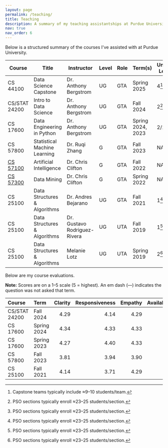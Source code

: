 ```yaml
---
layout: page
permalink: /teaching/
title: Teaching
description: A summary of my teaching assistantships at Purdue University.
nav: true
nav_order: 6
---
```


Below is a structured summary of the courses I've assisted with at Purdue University.

| Course        | Title                          | Instructor                    | Level  | Role | Term(s)                | Units Led    |
|---------------|--------------------------------|-------------------------------|--------|------|------------------------|-----------------------------------
| CS 44100      | Data Science Capstone          | Dr. Anthony Bergstrom         | UG     | GTA  | Spring 2025            | 4[^teams]                               |
| CS/STAT 24200 | Intro to Data Science          | Dr. Anthony Bergstrom         | UG     | GTA  | Fall 2024              | 2[^labs]                         |
| CS 17600      | Data Engineering in Python     | Dr. Anthony Bergstrom         | UG     | GTA  | Spring 2024, 2023      | 2/1[^labs]                               |
| CS 57800      | Statistical Machine Learning   | Dr. Ruqi Zhang                | G   | GTA  | Fall 2023              | NA
| [CS 57100](https://www.cs.purdue.edu/homes/clifton/cs57100/)      | Artificial Intelligence        | Dr. Chris Clifton             | G   | GTA  | Fall 2022              | NA|
| [CS 57300](https://www.cs.purdue.edu/homes/clifton/cs57300/)      | Data Mining                    | Dr. Chris Clifton             | G   | GTA  | Spring 2022            | NA|
| CS 25100      | Data Structures & Algorithms   | Dr. Andres Bejarano           | UG     | GTA  | Fall 2021              | 1[^labs]                                         |
| CS 25100      | Data Structures & Algorithms   | Dr. Gustavo Rodriguez-Rivera  | UG     | UTA  | Fall 2019              | 1[^labs]                                           |
| CS 25100      | Data Structures & Algorithms   | Melanie Lotz                  | UG     | UTA  | Spring 2019            | 2[^labs]                                            |  



Below are my course evaluations.

**Note:** Scores are on a 1–5 scale (5 = highest). An em dash (—) indicates the question was not asked that term.

| Course        | Term         | Clarity | Responsiveness | Empathy | Availability | Fairness | Inclusivity | Helpfulness | Communication | Reliability | Diligence | Engagement |
|:--------------|:-------------|--------:|---------------:|--------:|-------------:|---------:|------------:|------------:|--------------:|------------:|----------:|-----------:|
| CS/STAT 24200 | Fall 2024    |   4.29  |          4.14  |   4.29  |        4.43  |    4.29  |       4.43  |       4.20  |         4.20  |       4.20  |         — |         —  |
| CS 17600      | Spring 2024  |   4.34  |          4.33  |   4.33  |        4.46  |    4.46  |       4.40  |       4.52  |         4.56  |       4.48  |         — |         —  |
| CS 17600      | Spring 2023  |   4.27  |          4.40  |   4.33  |        4.33  |    4.27  |       4.67  |         —   |           —   |         —   |      4.36 |      4.50 |
| CS 57800      | Fall 2023    |   3.81  |          3.94  |   3.90  |        3.87  |    3.97  |       4.03  |       3.87  |         4.13  |       4.03  |         — |         —  |
| CS 25100      | Fall 2021    |   4.14  |          3.71  |   4.29  |        4.14  |    3.86  |       4.00  |       4.00  |         4.14  |       4.14  |         — |         —  |




[^labs]: PSO sections typically enroll ≈23–25 students/section.
[^teams]: Capstone teams typically include ≈9–10 students/team.


